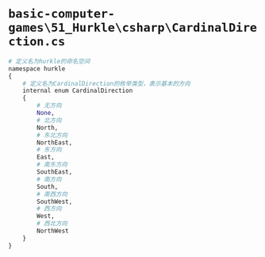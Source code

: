 # `basic-computer-games\51_Hurkle\csharp\CardinalDirection.cs`

```py
# 定义名为hurkle的命名空间
namespace hurkle
{
    # 定义名为CardinalDirection的枚举类型，表示基本的方向
    internal enum CardinalDirection
    {
        # 无方向
        None,
        # 北方向
        North,
        # 东北方向
        NorthEast,
        # 东方向
        East,
        # 南东方向
        SouthEast,
        # 南方向
        South,
        # 南西方向
        SouthWest,
        # 西方向
        West,
        # 西北方向
        NorthWest
    }
}
```